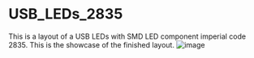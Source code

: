 # USB_LEDs_2835
This is a layout of a USB LEDs with SMD LED component imperial code 2835. 
This is the showcase of the finished layout.
![image](https://user-images.githubusercontent.com/65590803/213876217-364791d2-d3b7-464a-af23-6acd757ebaf3.png)

